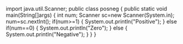 import java.util.Scanner;
public class posneg
{
public static void main(String[]args)
{
int num;
Scanner sc=new Scanner(System.in);
num=sc.nextInt();
if(num>=1)
{
System.out.println("Positive");
}
else if(num==0)
{
System.out.println("Zero");
}
else
{
System.out.println("Negative");
}
}
}
